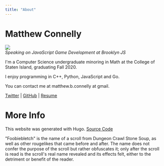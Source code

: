 ```yaml
---
title: "About"
---
```


# Matthew Connelly

![](/images/me.png)  
_Speaking on JavaScript Game Development at Brooklyn JS_

I'm a Computer Science undergraduate minoring in Math at the College of Staten Island, graduating Fall 2020.

I enjoy programming in C++, Python, JavaScript and Go. 

You can contact me at matthew.b.connelly at gmail.

[Twitter](https://twitter.com/mattconndev) | [GitHub](https://github.com/mattConn) | [Resume](https://docs.google.com/document/d/1xpLTFJak9plpU-bo0I6GRmdDIijkfauvG1_zgg2dopc)


# More Info

This website was generated with Hugo. [Source Code](https://github.com/mattConn/foobiebletch)

"Foobiebletch" is the name of a scroll from Dungeon Crawl Stone Soup, as well as other rougelikes that came before and after. The name does not confer the purpose of the scroll but rather obfuscates it; only after the scroll is read is the scroll's real name revealed and its effects felt, either to the detriment or benefit of the reader.